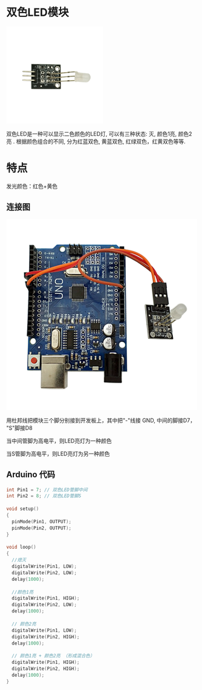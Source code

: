 # 双色LED模块

![](/assets/双色LED模块1.png)

双色LED是一种可以显示二色颜色的LED灯,  可以有三种状态:  灭,  颜色1亮, 颜色2亮 .  根据颜色组合的不同,  分为红蓝双色,  黄蓝双色, 红绿双色，红黄双色等等.

# 特点

发光颜色：红色+黄色

## 连接图

![](/assets/双色LED连接图.png)

用杜邦线把模块三个脚分别接到开发板上，其中把"-"线接 GND,   中间的脚接D7， "S"脚接D8

当中间管脚为高电平，则LED亮灯为一种颜色

当S管脚为高电平，则LED亮灯为另一种颜色

## Arduino 代码

```cpp
int Pin1 = 7; // 双色LED管脚中间  
int Pin2 = 8; // 双色LED管脚S

void setup() 
{   
  pinMode(Pin1, OUTPUT); 
  pinMode(Pin2, OUTPUT);
}  

void loop()
{   
  //熄灭  
  digitalWrite(Pin1, LOW);
  digitalWrite(Pin2, LOW);
  delay(1000);

  //颜色1亮  
  digitalWrite(Pin1, HIGH);
  digitalWrite(Pin2, LOW);
  delay(1000);

  // 颜色2亮  
  digitalWrite(Pin1, LOW);
  digitalWrite(Pin2, HIGH);
  delay(1000);

  // 颜色1亮 + 颜色2亮 （形成混合色）  
  digitalWrite(Pin1, HIGH);
  digitalWrite(Pin2, HIGH);
  delay(1000);
}
```



